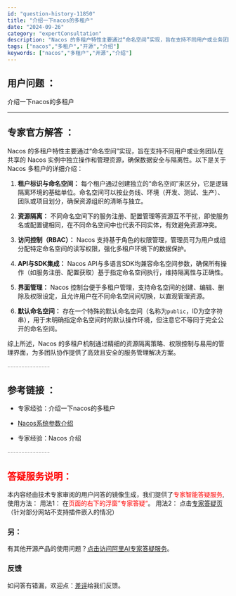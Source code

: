 ```yaml
---
id: "question-history-11850"
title: "介绍一下nacos的多租户"
date: "2024-09-26"
category: "expertConsultation"
description: "Nacos 的多租户特性主要通过“命名空间”实现，旨在支持不同用户或业务团队在共享的 Nacos 实例中独立操作和管理资源，确保数据安全与隔离性。以下是关于 Nacos 多租户的详细介绍：1. **租户标识与命名空间：**   每个租户通过创建独立的“命名空间”来区分，它是逻辑隔离环境的基础单位。命"
tags: ["nacos","多租户","开源","介绍"]
keywords: ["nacos","多租户","开源","介绍"]
---
```


## 用户问题 ： 
 介绍一下nacos的多租户  

---------------
## 专家官方解答 ：

Nacos 的多租户特性主要通过“命名空间”实现，旨在支持不同用户或业务团队在共享的 Nacos 实例中独立操作和管理资源，确保数据安全与隔离性。以下是关于 Nacos 多租户的详细介绍：

1. **租户标识与命名空间：**
   每个租户通过创建独立的“命名空间”来区分，它是逻辑隔离环境的基础单位。命名空间可以按业务线、环境（开发、测试、生产）、团队或项目划分，确保资源组织的清晰与独立。

2. **资源隔离：**
   不同命名空间下的服务注册、配置管理等资源互不干扰，即使服务名或配置键相同，在不同命名空间中也代表不同实体，有效避免资源冲突。

3. **访问控制（RBAC）：**
   Nacos 支持基于角色的权限管理，管理员可为用户或组分配特定命名空间的读写权限，强化多租户环境下的数据保护。

4. **API与SDK集成：**
   Nacos API与多语言SDK均兼容命名空间参数，确保所有操作（如服务注册、配置获取）基于指定命名空间执行，维持隔离性与正确性。

5. **界面管理：**
   Nacos 控制台便于多租户管理，支持命名空间的创建、编辑、删除及权限设定，且允许用户在不同命名空间间切换，以直观管理资源。

6. **默认命名空间：**
   存在一个特殊的默认命名空间（名称为`public`，ID为空字符串），用于未明确指定命名空间时的默认操作环境，但注意它不等同于完全公开的命名空间。

综上所述，Nacos 的多租户机制通过精细的资源隔离策略、权限控制与易用的管理界面，为多团队协作提供了高效且安全的服务管理解决方案。


<font color="#949494">---------------</font> 


## 参考链接 ：

* 专家经验：介绍一下nacos的多租户 
 
 * [Nacos系统参数介绍](https://nacos.io/docs/latest/guide/admin/system-configurations)
 
 * 专家经验：Nacos 介绍 


 <font color="#949494">---------------</font> 
 


## <font color="#FF0000">答疑服务说明：</font> 

本内容经由技术专家审阅的用户问答的镜像生成，我们提供了<font color="#FF0000">专家智能答疑服务</font>,使用方法：
用法1： 在<font color="#FF0000">页面的右下的浮窗”专家答疑“</font>。
用法2： 点击[专家答疑页](https://answer.opensource.alibaba.com/docs/intro)（针对部分网站不支持插件嵌入的情况）
### 另：


有其他开源产品的使用问题？[点击访问阿里AI专家答疑服务](https://answer.opensource.alibaba.com/docs/intro)。
### 反馈
如问答有错漏，欢迎点：[差评](https://ai.nacos.io/user/feedbackByEnhancerGradePOJOID?enhancerGradePOJOId=13823)给我们反馈。
